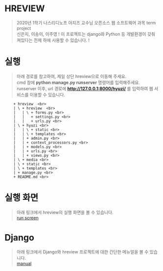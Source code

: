 # HREVIEW
> 2020년 1학기 나스리디노프 아지즈 교수님 오픈소스 웹 소프트웨어 과목 term project <br>
> 신은지, 이송이, 이주영
! 이 프로젝트는 django와 Python 등 개발환경이 갖춰져있다는 전제 하에 사용할 수 있습니다. !



# 실행
> 아래 경로를 참고하여, 제일 상단 hreview으로 이동해 주세요. <br>
> cmd 창에 **python manage.py runserver** 명령어를 입력해주세요. <br> 
> runserver 이후, url 경로에 **http://127.0.0.1:8000/hyuzi/** 를 입력하여 웹 서비스를 이용할 수 있습니다. <br>
        
        + hreview  <br>
        | \ + hreview  <br>
        |   | \ + forms.py <br>
        |   |   + settings.py <br>
        |   |   + urls.py <br>
        | \ + hyuzi <br>
        |   | \ + static <br>
        |   | \ + templates <br>
        |   | + admin.py <br>
        |   | + context_processors.py <br>
        |   | + models.py <br>
        |   | + urls.py <br>
        |   | + views.py <br>
        | \ + media <br>
        | \ + static <br>
        | \ + templates <br>
        | + manage.py <br>
        + README.md <br>
        
        
# 실행 화면
> 아래 링크에서 hreview의 실행 화면을 볼 수 있습니다. <br>
> [run screen](https://github.com/hyu-ji/hreview/blob/master/runscreen.md)


# Django
> 아래 링크에서 Django와 hreview 프로젝트에 대한 간단한 메뉴얼을 볼 수 있습니다. <br>
> [manual](https://github.com/hyu-ji/hreview/blob/master/manual.md)
